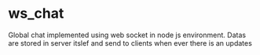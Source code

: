 # ws_chat

Global chat implemented using web socket in node js environment. 
Datas are stored in server itslef and send to clients when ever there is an updates
